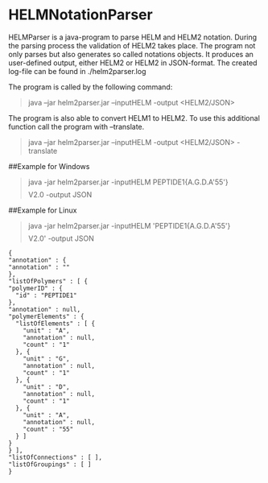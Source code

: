 # HELMNotationParser 

HELMParser is a java-program to parse HELM and HELM2 notation. During the parsing process the validation of HELM2 takes place. The program not only parses but also generates so called notations objects. It produces an user-defined output, either HELM2 or HELM2 in JSON-format. The created log-file can be found in ./helm2parser.log

The program is called by the following command:
> java –jar helm2parser.jar –inputHELM <HELM> -output <HELM2/JSON> 

The program is also able to convert HELM1 to HELM2. To use this additional function call the program with –translate. 

> java –jar helm2parser.jar –inputHELM <HELM> -output <HELM2/JSON> -translate

##Example for Windows
> java -jar helm2parser.jar -inputHELM PEPTIDE1{A.G.D.A'55'}$$$$V2.0 -output JSON

##Example for Linux
> java -jar helm2parser.jar -inputHELM 'PEPTIDE1{A.G.D.A'55'}$$$$V2.0' -output JSON

    {
    "annotation" : {
    "annotation" : ""
    },
    "listOfPolymers" : [ {
    "polymerID" : {
      "id" : "PEPTIDE1"
    },
    "annotation" : null,
    "polymerElements" : {
      "listOfElements" : [ {
        "unit" : "A",
        "annotation" : null,
        "count" : "1"
      }, {
        "unit" : "G",
        "annotation" : null,
        "count" : "1"
      }, {
        "unit" : "D",
        "annotation" : null,
        "count" : "1"
      }, {
        "unit" : "A",
        "annotation" : null,
        "count" : "55"
      } ]
    }
    } ],
    "listOfConnections" : [ ],
    "listOfGroupings" : [ ]
    }
